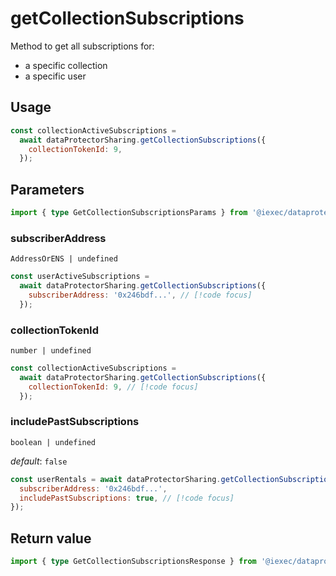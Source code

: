 # getCollectionSubscriptions

Method to get all subscriptions for:

- a specific collection
- a specific user

## Usage

```js
const collectionActiveSubscriptions =
  await dataProtectorSharing.getCollectionSubscriptions({
    collectionTokenId: 9,
  });
```

## Parameters

```ts twoslash
import { type GetCollectionSubscriptionsParams } from '@iexec/dataprotector';
```

### subscriberAddress

`AddressOrENS | undefined`

```js
const userActiveSubscriptions =
  await dataProtectorSharing.getCollectionSubscriptions({
    subscriberAddress: '0x246bdf...', // [!code focus]
  });
```

### collectionTokenId

`number | undefined`

```js
const collectionActiveSubscriptions =
  await dataProtectorSharing.getCollectionSubscriptions({
    collectionTokenId: 9, // [!code focus]
  });
```

### includePastSubscriptions

`boolean | undefined`

_default_: `false`

```js
const userRentals = await dataProtectorSharing.getCollectionSubscriptions({
  subscriberAddress: '0x246bdf...',
  includePastSubscriptions: true, // [!code focus]
});
```

## Return value

```ts twoslash
import { type GetCollectionSubscriptionsResponse } from '@iexec/dataprotector';
```
